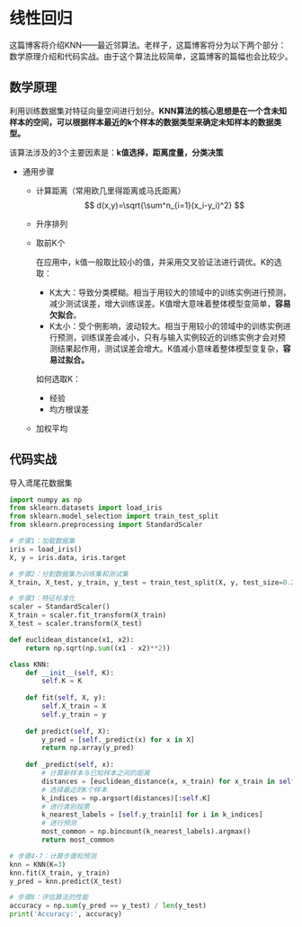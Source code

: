 # 线性回归

这篇博客将介绍KNN——最近邻算法。老样子，这篇博客将分为以下两个部分：数学原理介绍和代码实战。由于这个算法比较简单，这篇博客的篇幅也会比较少。



## 数学原理

利用训练数据集对特征向量空间进行划分。**KNN算法的核心思想是在一个含未知样本的空间，可以根据样本最近的k个样本的数据类型来确定未知样本的数据类型。**

该算法涉及的3个主要因素是：**k值选择，距离度量，分类决策**

- 通用步骤

  - 计算距离（常用欧几里得距离或马氏距离）
    $$
    d(x,y)=\sqrt{\sum^n_{i=1}(x_i-y_i)^2}
    $$

  - 升序排列

  - 取前K个

    在应用中，k值一般取比较小的值，并采用交叉验证法进行调优。K的选取：

    - K太大：导致分类模糊。相当于用较大的领域中的训练实例进行预测，减少测试误差，增大训练误差。K值增大意味着整体模型变简单，**容易欠拟合**。
    - K太小：受个例影响，波动较大。相当于用较小的领域中的训练实例进行预测，训练误差会减小，只有与输入实例较近的训练实例才会对预测结果起作用，测试误差会增大。K值减小意味着整体模型变复杂，**容易过拟合。**

    如何选取K：

    - 经验
    - 均方根误差

  - 加权平均



## 代码实战

导入鸢尾花数据集

```python
import numpy as np
from sklearn.datasets import load_iris
from sklearn.model_selection import train_test_split
from sklearn.preprocessing import StandardScaler

# 步骤1：加载数据集
iris = load_iris()
X, y = iris.data, iris.target

# 步骤2：分割数据集为训练集和测试集
X_train, X_test, y_train, y_test = train_test_split(X, y, test_size=0.2, random_state=42)

# 步骤3：特征标准化
scaler = StandardScaler()
X_train = scaler.fit_transform(X_train)
X_test = scaler.transform(X_test)

def euclidean_distance(x1, x2):
    return np.sqrt(np.sum((x1 - x2)**2))

class KNN:
    def __init__(self, K):
        self.K = K
    
    def fit(self, X, y):
        self.X_train = X
        self.y_train = y
    
    def predict(self, X):
        y_pred = [self._predict(x) for x in X]
        return np.array(y_pred)
    
    def _predict(self, x):
        # 计算新样本与已知样本之间的距离
        distances = [euclidean_distance(x, x_train) for x_train in self.X_train]
        # 选择最近的K个样本
        k_indices = np.argsort(distances)[:self.K]
        # 进行类别投票
        k_nearest_labels = [self.y_train[i] for i in k_indices]
        # 进行预测
        most_common = np.bincount(k_nearest_labels).argmax()
        return most_common

# 步骤4-7：计算步骤和预测
knn = KNN(K=3)
knn.fit(X_train, y_train)
y_pred = knn.predict(X_test)

# 步骤8：评估算法的性能
accuracy = np.sum(y_pred == y_test) / len(y_test)
print('Accuracy:', accuracy)
```
